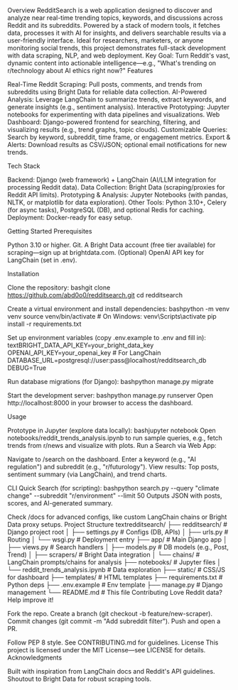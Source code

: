 Overview
RedditSearch is a web application designed to discover and analyze near real-time trending topics, keywords, and discussions across Reddit and its subreddits. Powered by a stack of modern tools, it fetches data, processes it with AI for insights, and delivers searchable results via a user-friendly interface. Ideal for researchers, marketers, or anyone monitoring social trends, this project demonstrates full-stack development with data scraping, NLP, and web deployment.
Key Goal: Turn Reddit's vast, dynamic content into actionable intelligence—e.g., "What's trending on r/technology about AI ethics right now?"
Features

Real-Time Reddit Scraping: Pull posts, comments, and trends from subreddits using Bright Data for reliable data collection.
AI-Powered Analysis: Leverage LangChain to summarize trends, extract keywords, and generate insights (e.g., sentiment analysis).
Interactive Prototyping: Jupyter notebooks for experimenting with data pipelines and visualizations.
Web Dashboard: Django-powered frontend for searching, filtering, and visualizing results (e.g., trend graphs, topic clouds).
Customizable Queries: Search by keyword, subreddit, time frame, or engagement metrics.
Export & Alerts: Download results as CSV/JSON; optional email notifications for new trends.

Tech Stack

Backend: Django (web framework) + LangChain (AI/LLM integration for processing Reddit data).
Data Collection: Bright Data (scraping/proxies for Reddit API limits).
Prototyping & Analysis: Jupyter Notebooks (with pandas, NLTK, or matplotlib for data exploration).
Other Tools: Python 3.10+, Celery (for async tasks), PostgreSQL (DB), and optional Redis for caching.
Deployment: Docker-ready for easy setup.

Getting Started
Prerequisites

Python 3.10 or higher.
Git.
A Bright Data account (free tier available) for scraping—sign up at brightdata.com.
(Optional) OpenAI API key for LangChain (set in .env).

Installation

Clone the repository:
bashgit clone https://github.com/abd0o0/redditsearch.git
cd redditsearch

Create a virtual environment and install dependencies:
bashpython -m venv venv
source venv/bin/activate  # On Windows: venv\Scripts\activate
pip install -r requirements.txt

Set up environment variables (copy .env.example to .env and fill in):
textBRIGHT_DATA_API_KEY=your_bright_data_key
OPENAI_API_KEY=your_openai_key  # For LangChain
DATABASE_URL=postgresql://user:pass@localhost/redditsearch_db
DEBUG=True

Run database migrations (for Django):
bashpython manage.py migrate

Start the development server:
bashpython manage.py runserver
Open http://localhost:8000 in your browser to access the dashboard.

Usage

Prototype in Jupyter (explore data locally):
bashjupyter notebook
Open notebooks/reddit_trends_analysis.ipynb to run sample queries, e.g., fetch trends from r/news and visualize with plots.
Run a Search via Web App:

Navigate to /search on the dashboard.
Enter a keyword (e.g., "AI regulation") and subreddit (e.g., "r/futurology").
View results: Top posts, sentiment summary (via LangChain), and trend charts.


CLI Quick Search (for scripting):
bashpython search.py --query "climate change" --subreddit "r/environment" --limit 50
Outputs JSON with posts, scores, and AI-generated summary.

Check /docs for advanced configs, like custom LangChain chains or Bright Data proxy setups.
Project Structure
textredditsearch/
├── redditsearch/      # Django project root
│   ├── settings.py    # Configs (DB, APIs)
│   ├── urls.py        # Routing
│   └── wsgi.py        # Deployment entry
├── app/               # Main Django app
│   ├── views.py       # Search handlers
│   ├── models.py      # DB models (e.g., Post, Trend)
│   ├── scrapers/      # Bright Data integration
│   └── chains/        # LangChain prompts/chains for analysis
├── notebooks/         # Jupyter files
│   └── reddit_trends_analysis.ipynb  # Data exploration
├── static/            # CSS/JS for dashboard
├── templates/         # HTML templates
├── requirements.txt   # Python deps
├── .env.example       # Env template
├── manage.py          # Django management
└── README.md          # This file
Contributing
Love Reddit data? Help improve it!

Fork the repo.
Create a branch (git checkout -b feature/new-scraper).
Commit changes (git commit -m "Add subreddit filter").
Push and open a PR.

Follow PEP 8 style. See CONTRIBUTING.md for guidelines.
License
This project is licensed under the MIT License—see LICENSE for details.
Acknowledgments

Built with inspiration from LangChain docs and Reddit's API guidelines.
Shoutout to Bright Data for robust scraping tools.
